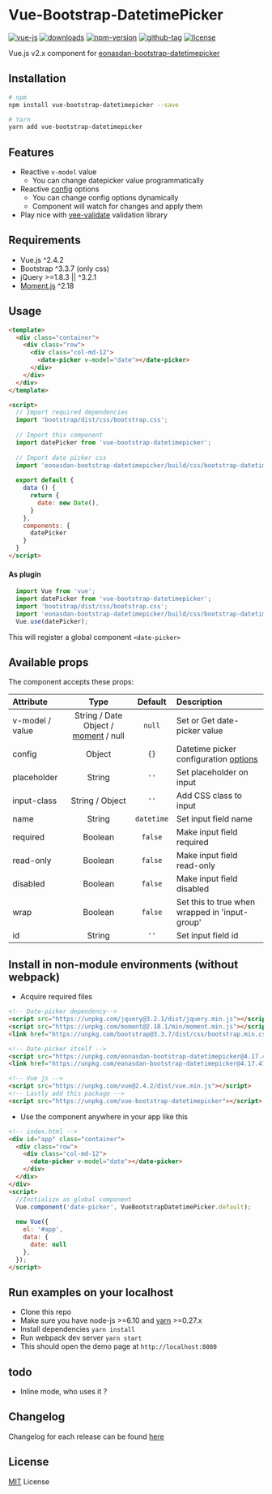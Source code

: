 # Vue-Bootstrap-DatetimePicker

[![vue-js](https://img.shields.io/badge/vue.js-2.x-brightgreen.svg?maxAge=604800)](https://vuejs.org/)
[![downloads](https://img.shields.io/npm/dt/vue-bootstrap-datetimepicker.svg)](https://www.npmjs.com/package/vue-bootstrap-datetimepicker)
[![npm-version](https://img.shields.io/npm/v/vue-bootstrap-datetimepicker.svg)](https://www.npmjs.com/package/vue-bootstrap-datetimepicker)
[![github-tag](https://img.shields.io/github/tag/ankurk91/vue-bootstrap-datetimepicker.svg?maxAge=1800)](https://github.com/ankurk91/vue-bootstrap-datetimepicker/)
[![license](https://img.shields.io/github/license/ankurk91/vue-bootstrap-datetimepicker.svg?maxAge=1800)]()

Vue.js v2.x component for [eonasdan-bootstrap-datetimepicker](http://eonasdan.github.io/bootstrap-datetimepicker/)

## Installation
```bash
# npm
npm install vue-bootstrap-datetimepicker --save

# Yarn
yarn add vue-bootstrap-datetimepicker
```

## Features
* Reactive ``v-model`` value
    - You can change datepicker value programmatically 
* Reactive [config](http://eonasdan.github.io/bootstrap-datetimepicker/Options/) options
    - You can change config options dynamically
    - Component will watch for changes and apply them
* Play nice with [vee-validate](https://github.com/logaretm/vee-validate) validation library


## Requirements
* Vue.js ^2.4.2
* Bootstrap ^3.3.7 (only css)
* jQuery >=1.8.3 || ^3.2.1
* [Moment.js](https://momentjs.com/) ^2.18
    
## Usage
```html
<template>
  <div class="container">
    <div class="row">
      <div class="col-md-12">
        <date-picker v-model="date"></date-picker>
      </div>
    </div>
  </div>
</template>

<script>
  // Import required dependencies 
  import 'bootstrap/dist/css/bootstrap.css';
  
  // Import this component
  import datePicker from 'vue-bootstrap-datetimepicker';
  
  // Import date picker css
  import 'eonasdan-bootstrap-datetimepicker/build/css/bootstrap-datetimepicker.css';
   
  export default {    
    data () {
      return {
        date: new Date(),       
      }
    },
    components: {
      datePicker
    }
  }
</script>
```

#### As plugin
```js
  import Vue from 'vue';
  import datePicker from 'vue-bootstrap-datetimepicker';
  import 'bootstrap/dist/css/bootstrap.css';
  import 'eonasdan-bootstrap-datetimepicker/build/css/bootstrap-datetimepicker.css';
  Vue.use(datePicker);
```
This will register a global component `<date-picker>` 

## Available props
The component accepts these props:

| Attribute       | Type               | Default               | Description      |
| :---            |  :---:             | :---:                 | :---             |
| v-model / value | String / Date Object / [moment](https://momentjs.com/) / null | `null` | Set or Get date-picker value |
| config          | Object             | `{}` | Datetime picker configuration [options](http://eonasdan.github.io/bootstrap-datetimepicker/Options/)|
| placeholder     | String             | `''` | Set placeholder on input |
| input-class     | String / Object    | `''` | Add CSS class to input  |
| name            | String             | `datetime` | Set input field name  |
| required        | Boolean            | `false` | Make input field required |
| read-only       | Boolean            | `false` | Make input field read-only |
| disabled        | Boolean            | `false` | Make input field disabled |
| wrap            | Boolean            | `false` | Set this to true when wrapped in 'input-group' |
| id              | String             | `''` | Set input field id |

## Install in non-module environments (without webpack)
* Acquire required files
```html
<!-- Date-picker dependency-->
<script src="https://unpkg.com/jquery@3.2.1/dist/jquery.min.js"></script>
<script src="https://unpkg.com/moment@2.18.1/min/moment.min.js"></script>
<link href="https://unpkg.com/bootstrap@3.3.7/dist/css/bootstrap.min.css" rel="stylesheet">

<!-- Date-picker itself -->
<script src="https://unpkg.com/eonasdan-bootstrap-datetimepicker@4.17.47/build/js/bootstrap-datetimepicker.min.js"></script>
<link href="https://unpkg.com/eonasdan-bootstrap-datetimepicker@4.17.47/build/css/bootstrap-datetimepicker.min.css" rel="stylesheet">

<!-- Vue js -->
<script src="https://unpkg.com/vue@2.4.2/dist/vue.min.js"></script>
<!-- Lastly add this package -->
<script src="https://unpkg.com/vue-bootstrap-datetimepicker"></script>
```
* Use the component anywhere in your app like this
```html
<!-- index.html -->
<div id="app" class="container">
  <div class="row">
    <div class="col-md-12">
      <date-picker v-model="date"></date-picker>
    </div>
  </div>
</div>
<script>
  //Initialize as global component
  Vue.component('date-picker', VueBootstrapDatetimePicker.default);
  
  new Vue({
    el: '#app',
    data: {
      date: null
    },    
  });
</script>
```

## Run examples on your localhost
* Clone this repo
* Make sure you have node-js >=6.10 and [yarn](https://yarnpkg.com) >=0.27.x
* Install dependencies
``
yarn install
``
* Run webpack dev server
``
yarn start
``
* This should open the demo page at ``http://localhost:8080``

## todo
* Inline mode, who uses it ?

## Changelog
Changelog for each release can be found [here](CHANGELOG.md)

## License
[MIT](LICENSE.txt) License
